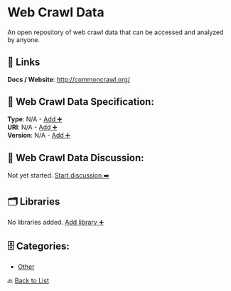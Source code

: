 # Web Crawl Data

An open repository of web crawl data that can be accessed and analyzed by anyone.

##  🔗 Links
**Docs / Website**: http://commoncrawl.org/

## 🧬 Web Crawl Data Specification:
**Type**: N/A - [Add ➕](https://github.com/apis-list/apis-list/edit/main/apis.yaml#L21650)  
**URI**: N/A - [Add ➕](https://github.com/apis-list/apis-list/edit/main/apis.yaml#L21650)  
**Version**: N/A - [Add ➕](https://github.com/apis-list/apis-list/edit/main/apis.yaml#L21650)

## 💬 Web Crawl Data Discussion:
Not yet started. [Start discussion ➡️](https://github.com/apis-list/apis-list/discussions/new)

## 🗂️ Libraries

No libraries added. [Add library ➕](https://github.com/apis-list/apis-list/edit/main/apis.yaml#L21650)    


## 🗄️ Categories:
- [Other](https://github.com/apis-list/apis-list#other-)

🔙  [Back to List](https://github.com/apis-list/apis-list)
